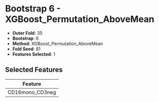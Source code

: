 # Bootstrap 6 - XGBoost_Permutation_AboveMean

- **Outer Fold**: 35
- **Bootstrap**: 6
- **Method**: XGBoost_Permutation_AboveMean
- **Fold Seed**: 81
- **Features Selected**: 1

## Selected Features

| Feature |
|---------|
| CD16mono_CD3neg |

